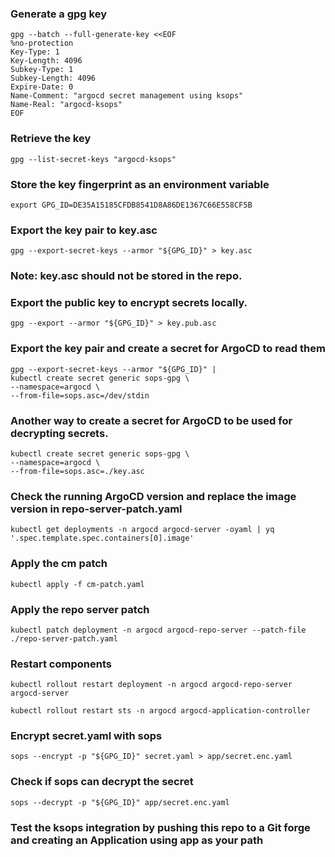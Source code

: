 ### Generate a gpg key

```
gpg --batch --full-generate-key <<EOF
%no-protection
Key-Type: 1
Key-Length: 4096
Subkey-Type: 1
Subkey-Length: 4096
Expire-Date: 0
Name-Comment: "argocd secret management using ksops"
Name-Real: "argocd-ksops"
EOF
```

### Retrieve the key

```
gpg --list-secret-keys "argocd-ksops"
```

### Store the key fingerprint as an environment variable

```
export GPG_ID=DE35A15185CFDB8541D8A86DE1367C66E558CF5B
```

### Export the key pair to key.asc

```
gpg --export-secret-keys --armor "${GPG_ID}" > key.asc
```

### Note: key.asc should not be stored in the repo.

### Export the public key to encrypt secrets locally.

```
gpg --export --armor "${GPG_ID}" > key.pub.asc
```

### Export the key pair and create a secret for ArgoCD to read them

```
gpg --export-secret-keys --armor "${GPG_ID}" |
kubectl create secret generic sops-gpg \
--namespace=argocd \
--from-file=sops.asc=/dev/stdin
```

### Another way to create a secret for ArgoCD to be used for decrypting secrets.

```
kubectl create secret generic sops-gpg \
--namespace=argocd \
--from-file=sops.asc=./key.asc
```

### Check the running ArgoCD version and replace the image version in repo-server-patch.yaml

```
kubectl get deployments -n argocd argocd-server -oyaml | yq '.spec.template.spec.containers[0].image'
```

### Apply the cm patch

```
kubectl apply -f cm-patch.yaml
```

### Apply the repo server patch

```
kubectl patch deployment -n argocd argocd-repo-server --patch-file ./repo-server-patch.yaml
```

### Restart components

```
kubectl rollout restart deployment -n argocd argocd-repo-server argocd-server

kubectl rollout restart sts -n argocd argocd-application-controller
```

### Encrypt secret.yaml with sops

```
sops --encrypt -p "${GPG_ID}" secret.yaml > app/secret.enc.yaml
```

### Check if sops can decrypt the secret

```
sops --decrypt -p "${GPG_ID}" app/secret.enc.yaml
```

### Test the ksops integration by pushing this repo to a Git forge and creating an Application using app as your path





